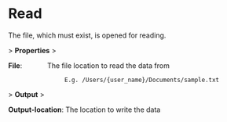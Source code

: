 # Read

The file, which must exist, is opened for reading.

&gt; **Properties**
&gt; 

**File**:             The file location to read the data from

                    E.g. /Users/{user_name}/Documents/sample.txt

&gt; **Output**
&gt; 

**Output-location**: The location to write the data